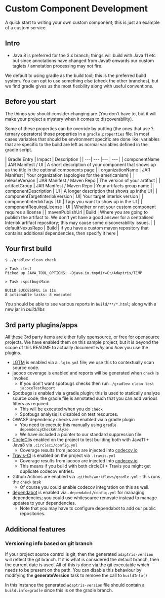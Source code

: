 # Custom Component Development

A quick start to writing your own custom component; this is just an example of a custom service.

## Intro

* Java 8 is preferred for the 3.x branch; things will build with Java 11 etc but since annotations have changed from Java9 onwards our custom taglets / annotation processing may not fire.

We default to using gradle as the build tool; this is the preferred build system. You can opt to use something else (check the other branches), but we find gradle gives us the most flexbility along with useful conventions.

## Before you start

The things you should consider changing are (You don't have to, but it will make your project a mystery when it comes to discoverability).

Some of these properties can be override by putting (the ones that use ?: ternary operators) those properties in a `gradle.properties` file. In most cases variables that should be environment specific are done like; variables that are specific to the build are left as normal variables defined in the gradle script.

| Gradle Entry | Impact | Description |
| ---| --- |--- | --- |
| componentName | JAR Manifest / UI | A short description of your component that shows up as the title in the optional components page |
| organizationName | JAR Manifest | Your organization (apologies for the americanism) |
| releaseVersion | JAR Manifest / Maven Repo | The version of your artifact |
| artifactGroup | JAR Manifest / Maven Repo | Your artifacts group name |
| componentDescription | UI |  A longer description that shows up inthe UI |
| componentTargetInterlokVersion | UI| Your target interlok version |
| componentInterlokTags | UI | Tags you want to show up in the UI |
| componentRequiresLicense | UI | Whether or not your custom component requires a license |
| mavenPublishUrl | Build | Where you are going to publish the artifact to. We don't yet have a good answer for a centralised Interlok artifact repository; this may cause some discoverability issues. |
| defaultNexusRepo | Build | if you have a custom maven repository that contains additional dependencies, then specify it here |


## Your first build

```
$ ./gradlew clean check

> Task :test
Picked up JAVA_TOOL_OPTIONS: -Djava.io.tmpdir=C:/Adaptris/TEMP

> Task :spotbugsMain

BUILD SUCCESSFUL in 11s
8 actionable tasks: 8 executed
```

You should be able to see various reports in `build/**/*.html`; along with a new jar in _build/libs_

## 3rd party plugins/apps

All these 3rd party items are either fully opensource, or free for opensource projects. We have enabled them on this sample project; but it is beyond the scope of this README to actually document *why* and *how* you use the plugins..

* [LGTM](https://lgtm.com) is enabled via a `.lgtm.yml` file; we use this to contextually scan source code.
* jacoco coverage is enabled and reports will be generated when `check` is invoked
    * If you don't want spotbugs checks then run `./gradlew clean test jacocoTestReport`
* Spotbugs is enabled via a gradle plugin; this is used to statically analyze source code; the gradle file is annotated such that you can add various filters as required.
    * This will be executed when you do `check`
    * Spotbugs analysis is disabled on test resources.
* OWASP dependency checks are enabled via a gradle plugin
    * You need to execute this manually using `gradle dependencyCheckAnalyze`
    * We have included a pointer to our standard suppression file
* [CircleCI](https://circleci.com)is enabled on the project to test building both with Java11 + Java8 via `.circleci/config.yml`
    * Coverage results from jacoco are injected into [codecov.io](https://codecov.io)
* [Travis-CI](https://travis-ci.com) is enabled on the project via `.travis.yml`
    * Coverage results from jacoco are injected into [codecov.io](https://codecov.io)
    * This means if you build with both circleCI + Travis you might get duplicate codecov entries.
* Github Actions are enabled via `.github/workflows/gradle.yml` - this runs the `check` task
    * Of course you could enable codecov integration on this as well.
* [dependabot](https://dependabot.com) is enabled via `.dependabot/config.yml` for managing dependencies; you could use whitesource renovate instead to manage updates to your dependencies.
    * Note that you may have to configure dependabot to add our public repositories.

## Additional features

### Versioning info based on git branch
If your project source control is git; then the generated `adaptris-version` will reflect the git branch. If it is what is considered the default branch, then the current date is used. All of this is done via the git executable which needs to be present on the path. You can disable this behaviour by modifying the __generateVersion__ task to remove the call to `buildInfo()`

In this instance the generated `adaptris-version` file should contain a `build.info=gradle` since this is on the gradle branch.

